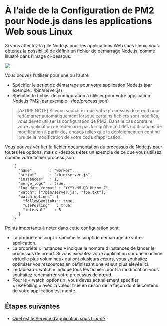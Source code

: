 <properties 
    pageTitle="À l’aide de la Configuration de PM2 pour NodeJS dans les applications Web sous Linux | Microsoft Azure" 
    description="À l’aide de la Configuration de PM2 pour NodeJS dans les applications Web sous Linux" 
    keywords="service d’application Azure, application web, nodejs, pm2, linux, systèmes d’exploitation"
    services="app-service" 
    documentationCenter="" 
    authors="naziml" 
    manager="wpickett" 
    editor=""/>

<tags 
    ms.service="app-service" 
    ms.workload="na" 
    ms.tgt_pltfrm="na" 
    ms.devlang="na" 
    ms.topic="article" 
    ms.date="10/10/2016" 
    ms.author="naziml"/>

# <a name="using-pm2-configuration-for-nodejs-in-web-apps-on-linux"></a>À l’aide de la Configuration de PM2 pour Node.js dans les applications Web sous Linux

Si vous affectez la pile Node.js pour les applications Web sous Linux, vous obtenez la possibilité de définir un fichier de démarrage Node.js, comme illustré dans l’image ci-dessous.

![][1]

Vous pouvez l’utiliser pour une ou l’autre

-   Spécifier le script de démarrage pour votre application Node.js (par exemple : /bin/server.js)
-   Spécifier le fichier de configuration à utiliser pour votre application Node.js PM2 (par exemple : /foo/process.json)

 >[AZURE.NOTE] Si vous souhaitez que votre processus de nœud pour redémarrer automatiquement lorsque certains fichiers sont modifiés, vous devez utiliser la configuration de PM2. Dans le cas contraire, votre application ne redémarre pas lorsqu’il reçoit des notifications de modification à partir des choses telles que le déploiement en continu lors de la modification de votre code d’application.

Vous pouvez vérifier le [fichier documentation du processus](http://pm2.keymetrics.io/docs/usage/application-declaration/) de Node.js pour toutes les options, mais ci-dessous êtes un exemple de ce que vous utilisez comme votre fichier process.json

        {
          "name"        : "worker",
          "script"      : "/bin/server.js",
          "instances"   : 1,
          "merge_logs"  : true,
          "log_date_format" : "YYYY-MM-DD HH:mm Z",
          "watch": ["/bin/server.js", "foo.txt"],
          "watch_options": {
            "followSymlinks": true,
            "usePolling"   : true,
            "interval"    : 5
          }
        }

Points importants à noter dans cette configuration sont 

-   La propriété « script » spécifie le script de démarrage de votre application.
-   La propriété « instances » indique le nombre d’instances de lancer le processus de nœud. Si vous exécutez votre application sur une machine virtuelle plus volumineux qui ont plusieurs cœurs, vous souhaitez optimiser vos ressources en définissant une valeur plus élevée ici.
-   Le tableau « watch » indique tous les fichiers dont la modification vous souhaitez redémarrer votre processus de nœud.
-   Pour le « watch_options », vous devez actuellement spécifier « usePolling » avec la valeur true en raison de la façon dont le contenu de votre application est monté.


## <a name="next-steps"></a>Étapes suivantes ##

* [Quel est le Service d’application sous Linux ?](./app-service-linux-intro.md)

<!--Image references-->
[1]: ./media/app-service-linux-using-nodejs-pm2/nodejs-startup-file.png